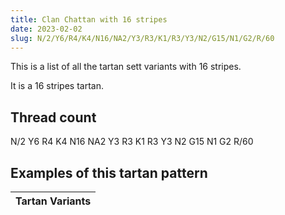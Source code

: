 ```yaml
---
title: Clan Chattan with 16 stripes
date: 2023-02-02
slug: N/2/Y6/R4/K4/N16/NA2/Y3/R3/K1/R3/Y3/N2/G15/N1/G2/R/60
---
```

This is a list of all the tartan sett variants with 16 stripes.

It is a 16 stripes tartan.


## Thread count
N/2 Y6 R4 K4 N16 NA2 Y3 R3 K1 R3 Y3 N2 G15 N1 G2 R/60

## Examples of this tartan pattern

| Tartan Variants |
|---------------|
